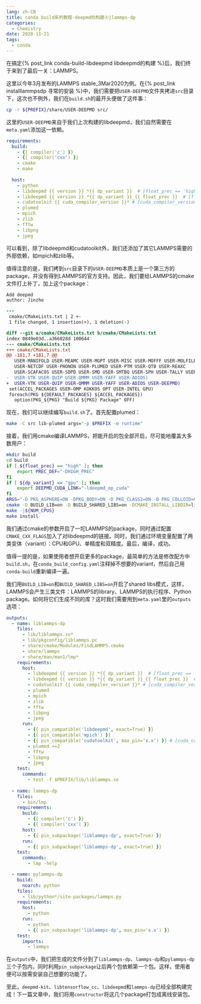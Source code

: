 ```yaml
---
lang: zh-CN
title: conda build系列教程·deepmd的构建④|lammps-dp
categories:
  - Chemistry
date: 2020-11-21
tags:
  - conda
---
```

在搞定{% post_link conda-build-libdeepmd libdeepmd的构建 %}后，我们终于来到了最后一关：LAMMPS。

这里以今年3月发布的LAMMPS stable_3Mar2020为例。在{% post_link installlammpsdp 寻常的安装 %}中，我们需要把`USER-DEEPMD`文件夹拷进`src`目录下，这次也不例外，我们在`build.sh`的最开头便做了这件事：

```sh build.sh
cp -r ${PREFIX}/share/USER-DEEPMD src/
```

这里的`USER-DEEPMD`来自于我们上次构建的libdeepmd，我们自然需要在`meta.yaml`添加这一依赖。

```yaml meta.yaml
requirements:
  build:
    - {{ compiler('c') }}
    - {{ compiler('cxx') }}
    - cmake
    - make
  
  host:
    - python
    - libdeepmd {{ version }} *{{ dp_variant }}  # [float_prec == 'high']
    - libdeepmd {{ version }} *{{ dp_variant }}_{{ float_prec }}  # [float_prec != 'high'] 
    - cudatoolkit {{ cuda_compiler_version }}* # [cuda_compiler_version != 'None']
    - plumed
    - mpich
    - zlib
    - fftw
    - libpng
    - jpeg
```

可以看到，除了libdeepmd和cudatoolkit外，我们还添加了其它LAMMPS需要的外部依赖，如mpich和zlib等。

值得注意的是，我们拷到`src`目录下的`USER-DEEPMD`本质上是一个第三方的package，并没有得到LAMMPS的官方支持。因此，我们要给LAMMPS的cmake文件打上补丁，加上这个package：
```diff deepmd.patch
Add deepmd
author: Jinzhe

---
 cmake/CMakeLists.txt | 2 +-
 1 file changed, 1 insertion(+), 1 deletion(-)

diff --git a/cmake/CMakeLists.txt b/cmake/CMakeLists.txt
index 0849e03d..a366828d 100644
--- cmake/CMakeLists.txt
+++ cmake/CMakeLists.txt
@@ -181,7 +181,7 @@
   USER-MANIFOLD USER-MEAMC USER-MGPT USER-MISC USER-MOFFF USER-MOLFILE
   USER-NETCDF USER-PHONON USER-PLUMED USER-PTM USER-QTB USER-REAXC
   USER-SCAFACOS USER-SDPD USER-SMD USER-SMTBQ USER-SPH USER-TALLY USER-UEF
-  USER-VTK USER-QUIP USER-QMMM USER-YAFF USER-ADIOS)
+  USER-VTK USER-QUIP USER-QMMM USER-YAFF USER-ADIOS USER-DEEPMD)
 set(ACCEL_PACKAGES USER-OMP KOKKOS OPT USER-INTEL GPU)
 foreach(PKG ${DEFAULT_PACKAGES} ${ACCEL_PACKAGES})
   option(PKG_${PKG} "Build ${PKG} Package" OFF)
```

现在，我们可以继续编写`build.sh`了。首先配置plumed：

```sh
make -C src lib-plumed args="-p $PREFIX -m runtime"
```

接着，我们用cmake编译LAMMPS，把能开启的包全部开启，尽可能地覆盖大多数用户：
```sh
mkdir build
cd build
if [ ${float_prec} == "high" ]; then
    export PREC_DEF="-DHIGH_PREC"
fi
if [ ${dp_variant} == "gpu" ]; then
    export DEEPMD_CUDA_LINK="-ldeepmd_op_cuda"
fi
ARGS="-D PKG_ASPHERE=ON -DPKG_BODY=ON -D PKG_CLASS2=ON -D PKG_COLLOID=ON -D PKG_COMPRESS=OFF -D PKG_CORESHELL=ON -D PKG_DIPOLE=ON -D PKG_GRANULAR=ON -D PKG_KSPACE=ON -D PKG_MANYBODY=ON -D PKG_MC=ON -D PKG_MEAM=ON -D PKG_MISC=ON -D PKG_MOLECULE=ON -D PKG_PERI=ON -D PKG_REPLICA=ON -D PKG_RIGID=ON -D PKG_SHOCK=ON -D PKG_SNAP=ON -D PKG_SRD=ON -D PKG_OPT=ON -D PKG_KIM=OFF -D PKG_GPU=OFF -D PKG_KOKKOS=OFF -D PKG_MPIIO=OFF -D PKG_MSCG=OFF -D PKG_LATTE=OFF -D PKG_USER-MEAMC=ON -D PKG_USER-PHONON=ON -D PKG_USER-REAXC=ON -D WITH_GZIP=ON -D PKG_USER-MISC=ON -D PKG_USER-COLVARS=ON -D PKG_USER-PLUMED=yes -D PLUMED_MODE=runtime"
cmake -D BUILD_LIB=on -D BUILD_SHARED_LIBS=on -DCMAKE_INSTALL_LIBDIR=lib $ARGS -D PKG_USER-DEEPMD=ON -D FFT=FFTW3 -D CMAKE_INSTALL_PREFIX=${PREFIX} -D CMAKE_CXX_FLAGS="${PREC_DEF} -I${PREFIX}/include -I${PREFIX}/include/deepmd -L${PREFIX}/lib -Wl,--no-as-needed -lrt -ldeepmd_op ${DEEPMD_CUDA_LINK} -ldeepmd -ltensorflow_cc -ltensorflow_framework -Wl,-rpath=${PREFIX}/lib" ../cmake
make -j${NUM_CPUS}
make install
```

我们通过cmake的参数开启了一坨LAMMPS的package，同时通过配置`CMAKE_CXX_FLAGS`加入了对libdeepmd的链接。同时，我们通过环境变量配置了两类变体（variant）：CPU和GPU、单精度和双精度。最后，编译，成功。

值得一提的是，如果使用者想开启更多的package，最简单的方法是修改配方中`build.sh`，在`conda_build_config.yaml`注释掉不想要的variant，然后自己用`conda-build`重新编译一遍。

我们用`BUILD_LIB=on`和`BUILD_SHARED_LIBS=on`开启了shared libs模式，这样，LAMMPS会产生三类文件：LAMMPS的library、LAMMPS的执行程序、Python package。如何将它们生成不同的库？这时我们需要用到`meta.yaml`里的`outputs`选项：
```yaml
outputs:
  - name: liblammps-dp
    files:
      - lib/liblammps.so*
      - lib/pkgconfig/liblammps.pc
      - share/cmake/Modules/FindLAMMPS.cmake
      - share/lammps
      - share/man/man1/lmp*
    requirements:
      host:
        - libdeepmd {{ version }} *{{ dp_variant }}  # [float_prec == 'high']
        - libdeepmd {{ version }} *{{ dp_variant }}_{{ float_prec }}  # [float_prec != 'high'] 
        - cudatoolkit {{ cuda_compiler_version }}* # [cuda_compiler_version != 'None']
        - plumed
        - mpich
        - zlib
        - fftw
        - libpng
        - jpeg
      run:
        - {{ pin_compatible('libdeepmd', exact=True) }}
        - {{ pin_compatible('mpich') }}
        - {{ pin_compatible('cudatoolkit', max_pin='x.x') }} # [cuda_compiler_version != 'None']
        - plumed >=2
        - fftw
        - libpng
        - jpeg
    test:
      commands:
        - test -f $PREFIX/lib/liblammps.so
      
  - name: lammps-dp
    files:
      - bin/lmp
    requirements:
      build:
        - {{ compiler('c') }}
        - {{ compiler('cxx') }}
      host:
        - {{ pin_subpackage('liblammps-dp', exact=True) }}
      run:
        - {{ pin_subpackage('liblammps-dp', exact=True) }}
    test:
      commands: 
        - lmp -help

  - name: pylammps-dp
    build:
      noarch: python
    files:
      - lib/python*/site-packages/lammps.py
    requirements:
      host:
        - python
      run:
        - python
        - {{ pin_subpackage('liblammps-dp', max_pin='x.x') }}
    test:
      imports:
        - lammps
```

在`outputs`中，我们把生成的文件分到了`liblammps-dp`、`lammps-dp`和`pylammps-dp`三个子包内，同时利用`pin_subpackage`让后两个包依赖第一个包。这样，使用者便可以按需安装自己想要的功能了。

至此，`deepmd-kit`、`libtensorflow_cc`、`libdeepmd`和`lammps-dp`已经全部构建完成！下一篇文章中，我们将用`constructor`将这几个package打包成离线安装包。